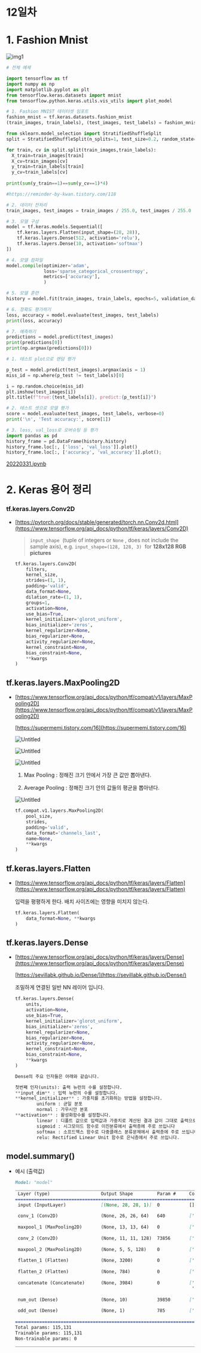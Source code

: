 # 12일차

# 1. Fashion Mnist

![img1](./20220401/다운로드.png)

```python
# 전체 예제

import tensorflow as tf 
import numpy as np
import matplotlib.pyplot as plt
from tensorflow.keras.datasets import mnist
from tensorflow.python.keras.utils.vis_utils import plot_model

# 1. Fashion MNIST 데이터셋 임포트
fashion_mnist = tf.keras.datasets.fashion_mnist
(train_images, train_labels), (test_images, test_labels) = fashion_mnist.load_data()

from sklearn.model_selection import StratifiedShuffleSplit    
split = StratifiedShuffleSplit(n_splits=1, test_size=0.2, random_state=1004)

for train, cv in split.split(train_images,train_labels):
  X_train=train_images[train]
  X_cv=train_images[cv]
  y_train=train_labels[train]
  y_cv=train_labels[cv]
  
print(sum(y_train==1)==sum(y_cv==1)*4)

#https://reminder-by-kwan.tistory.com/118

# 2. 데이터 전처리
train_images, test_images = train_images / 255.0, test_images / 255.0

# 3. 모델 구성
model = tf.keras.models.Sequential([
    tf.keras.layers.Flatten(input_shape=(28, 28)),
    tf.keras.layers.Dense(512, activation='relu'),
    tf.keras.layers.Dense(10, activation='softmax')
])

# 4. 모델 컴파일
model.compile(optimizer='adam',
              loss='sparse_categorical_crossentropy',
              metrics=['accuracy'],
              )

# 5. 모델 훈련
history = model.fit(train_images, train_labels, epochs=5, validation_data=(X_cv, y_cv))

# 6. 정확도 평가하기
loss, accuracy = model.evaluate(test_images, test_labels)
print(loss, accuracy)

# 7. 예측하기
predictions = model.predict(test_images)
print(predictions[0]) 
print(np.argmax(predictions[0]))
```

```python
# 1. 테스트 plot으로 랜덤 평가

p_test = model.predict(test_images).argmax(axis = 1)
miss_id = np.where(p_test != test_labels)[0]

i = np.random.choice(miss_id)
plt.imshow(test_images[i])
plt.title(f"true:{test_labels[i]}, predict:{p_test[i]}")

# 2. 테스트 셋으로 모델 평가
score = model.evaluate(test_images, test_labels, verbose=0)
print('\n', 'Test accuracy:', score[1])

# 3. loss, val_loss로 오버슈팅 등 평가
import pandas as pd
history_frame = pd.DataFrame(history.history)
history_frame.loc[:, ['loss', 'val_loss']].plot()
history_frame.loc[:, ['accuracy', 'val_accuracy']].plot();
```

[20220331.ipynb](https://colab.research.google.com/drive/1M81ye0Ob2kbk64vYN_6ZENXxvDGfyHNj)

# 2. Keras 용어 정리

### tf.keras.layers.Conv2D

- [https://pytorch.org/docs/stable/generated/torch.nn.Conv2d.html](https://www.tensorflow.org/api_docs/python/tf/keras/layers/Conv2D)
    
    > `input_shape`
     (tuple of integers or `None`
    , does not include the sample axis), e.g. `input_shape=(128, 128, 3)`
     for **128x128 RGB pictures**
    > 
    
    ```python
    tf.keras.layers.Conv2D(
        filters,
        kernel_size,
        strides=(1, 1),
        padding='valid',
        data_format=None,
        dilation_rate=(1, 1),
        groups=1,
        activation=None,
        use_bias=True,
        kernel_initializer='glorot_uniform',
        bias_initializer='zeros',
        kernel_regularizer=None,
        bias_regularizer=None,
        activity_regularizer=None,
        kernel_constraint=None,
        bias_constraint=None,
        **kwargs
    )
    ```
    

## tf.keras.layers.MaxPooling2D

- [https://www.tensorflow.org/api_docs/python/tf/compat/v1/layers/MaxPooling2D](https://www.tensorflow.org/api_docs/python/tf/compat/v1/layers/MaxPooling2D)
    
    [https://supermemi.tistory.com/16](https://supermemi.tistory.com/16)
    
    ![Untitled](12%E1%84%8B%E1%85%B5%E1%86%AF%E1%84%8E%E1%85%A1%20db304/Untitled.png)
    
    ![Untitled](12%E1%84%8B%E1%85%B5%E1%86%AF%E1%84%8E%E1%85%A1%20db304/Untitled%201.png)
    
    ![Untitled](12%E1%84%8B%E1%85%B5%E1%86%AF%E1%84%8E%E1%85%A1%20db304/Untitled%202.png)
    
    1. Max Pooling : 정해진 크기 안에서 가장 큰 값만 뽑아낸다.
    
    2. Average Pooling : 정해진 크기 안의 값들의 평균을 뽑아낸다.
    
    ![Untitled](12%E1%84%8B%E1%85%B5%E1%86%AF%E1%84%8E%E1%85%A1%20db304/Untitled%203.png)
    
    ```python
    tf.compat.v1.layers.MaxPooling2D(
        pool_size,
        strides,
        padding='valid',
        data_format='channels_last',
        name=None,
        **kwargs
    )
    ```
    

## tf.keras.layers.Flatten

- [https://www.tensorflow.org/api_docs/python/tf/keras/layers/Flatten](https://www.tensorflow.org/api_docs/python/tf/keras/layers/Flatten)
    
    입력을 평평하게 한다. 배치 사이즈에는 영향을 미치지 않는다.
    
    ```python
    tf.keras.layers.Flatten(
        data_format=None, **kwargs
    )
    ```
    

## tf.keras.layers.Dense

- [https://www.tensorflow.org/api_docs/python/tf/keras/layers/Dense](https://www.tensorflow.org/api_docs/python/tf/keras/layers/Dense)
    
    [https://sevillabk.github.io/Dense/](https://sevillabk.github.io/Dense/)
    
    조밀하게 연결된 일반 NN 레이어 입니다.
    
    ```python
    tf.keras.layers.Dense(
        units,
        activation=None,
        use_bias=True,
        kernel_initializer='glorot_uniform',
        bias_initializer='zeros',
        kernel_regularizer=None,
        bias_regularizer=None,
        activity_regularizer=None,
        kernel_constraint=None,
        bias_constraint=None,
        **kwargs
    )
    ```
    
    ```python
    Dense의 주요 인자들은 아래와 같습니다.
    
    첫번째 인자(units): 출력 뉴런의 수를 설정합니다.
    **input_dim** : 입력 뉴련의 수를 설정합니다.
    **kernel_initializer** : 가중치를 초기화하는 방법을 설정합니다.
    		uniform : 균일 분포
    		normal : 가우시안 분포
    **activation** : 활성화함수를 설정합니다.
    		linear : 디폴트 값으로 입력값과 가중치로 계산된 결과 값이 그대로 출력으로 나옵니다
    		sigmoid : 시그모이드 함수로 이진분류에서 출력층에 주로 쓰입니다
    		softmax : 소프드맥스 함수로 다중클래스 분류문제에서 출력층에 주로 쓰입니다.
    		relu: Rectified Linear Unit 함수로 은닉층에서 주로 쓰입니다.
    ```
    

## model.summary()

- 예시 (출력값)
    
    ```markdown
    Model: "model"
    __________________________________________________________________________________________________
     Layer (type)                   Output Shape         Param #     Connected to                     
    ==================================================================================================
     input (InputLayer)             [(None, 28, 28, 1)]  0           []                               
                                                                                                      
     conv_1 (Conv2D)                (None, 26, 26, 64)   640         ['input[0][0]']                  
                                                                                                      
     maxpool_1 (MaxPooling2D)       (None, 13, 13, 64)   0           ['conv_1[0][0]']                 
                                                                                                      
     conv_2 (Conv2D)                (None, 11, 11, 128)  73856       ['maxpool_1[0][0]']              
                                                                                                      
     maxpool_2 (MaxPooling2D)       (None, 5, 5, 128)    0           ['conv_2[0][0]']                 
                                                                                                      
     flatten_1 (Flatten)            (None, 3200)         0           ['maxpool_2[0][0]']              
                                                                                                      
     flatten_2 (Flatten)            (None, 784)          0           ['input[0][0]']                  
                                                                                                      
     concatenate (Concatenate)      (None, 3984)         0           ['flatten_1[0][0]',              
                                                                      'flatten_2[0][0]']              
                                                                                                      
     num_out (Dense)                (None, 10)           39850       ['concatenate[0][0]']            
                                                                                                      
     odd_out (Dense)                (None, 1)            785         ['flatten_2[0][0]']              
                                                                                                      
    ==================================================================================================
    Total params: 115,131
    Trainable params: 115,131
    Non-trainable params: 0
    __________________________________________________________________________________________________
    ```
